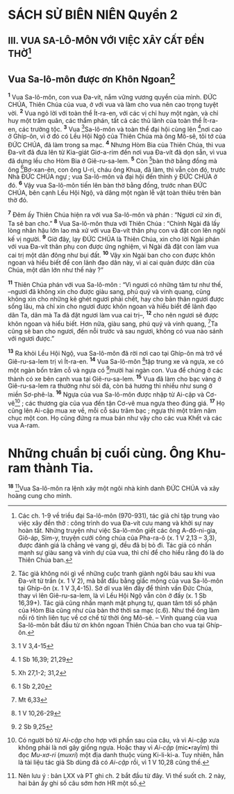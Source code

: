 # SÁCH SỬ BIÊN NIÊN Quyển 2
## III. VUA SA-LÔ-MÔN VỚI VIỆC XÂY CẤT ĐỀN THỜ[^1]
## Vua Sa-lô-môn được ơn Khôn Ngoan[^2]
<sup><b>1</b></sup> Vua Sa-lô-môn, con vua Đa-vít, nắm vững vương quyền của mình. ĐỨC CHÚA, Thiên Chúa của vua, ở với vua và làm cho vua nên cao trọng tuyệt vời. <sup><b>2</b></sup> Vua ngỏ lời với toàn thể Ít-ra-en, với các vị chỉ huy một ngàn, và chỉ huy một trăm quân, các thẩm phán, tất cả các thủ lãnh của toàn thể Ít-ra-en, các trưởng tộc. <sup><b>3</b></sup> Vua [^1*]Sa-lô-môn và toàn thể đại hội cùng lên [^2*]nơi cao ở Ghíp-ôn, vì ở đó có Lều Hội Ngộ của Thiên Chúa mà ông Mô-sê, tôi tớ của ĐỨC CHÚA, đã làm trong sa mạc. <sup><b>4</b></sup> Nhưng Hòm Bia của Thiên Chúa, thì vua Đa-vít đã đưa lên từ Kia-giát Giơ-a-rim đến nơi vua Đa-vít đã dọn sẵn, vì vua đã dựng lều cho Hòm Bia ở Giê-ru-sa-lem. <sup><b>5</b></sup> Còn [^3*]bàn thờ bằng đồng mà ông [^4*]Bơ-xan-ên, con ông U-ri, cháu ông Khua, đã làm, thì vẫn còn đó, trước Nhà ĐỨC CHÚA ngự ; vua Sa-lô-môn và đại hội đến thỉnh ý ĐỨC CHÚA ở đó. <sup><b>6</b></sup> Vậy vua Sa-lô-môn tiến lên bàn thờ bằng đồng, trước nhan ĐỨC CHÚA, bên cạnh Lều Hội Ngộ, và dâng một ngàn lễ vật toàn thiêu trên bàn thờ đó.

<sup><b>7</b></sup> Đêm ấy Thiên Chúa hiện ra với vua Sa-lô-môn và phán : “Ngươi cứ xin đi, Ta sẽ ban cho.” <sup><b>8</b></sup> Vua Sa-lô-môn thưa với Thiên Chúa : “Chính Ngài đã lấy lòng nhân hậu lớn lao mà xử với vua Đa-vít thân phụ con và đặt con lên ngôi kế vị người. <sup><b>9</b></sup> Giờ đây, lạy ĐỨC CHÚA là Thiên Chúa, xin cho lời Ngài phán với vua Đa-vít thân phụ con được ứng nghiệm, vì Ngài đã đặt con làm vua cai trị một dân đông như bụi đất. <sup><b>10</b></sup> Vậy xin Ngài ban cho con được khôn ngoan và hiểu biết để con lãnh đạo dân này, vì ai cai quản được dân của Chúa, một dân lớn như thế này ?”

<sup><b>11</b></sup> Thiên Chúa phán với vua Sa-lô-môn : “Vì ngươi có những tâm tư như thế, –ngươi đã không xin cho được giàu sang, phú quý và vinh quang, cũng không xin cho những kẻ ghét ngươi phải chết, hay cho bản thân ngươi được sống lâu, mà chỉ xin cho ngươi được khôn ngoan và hiểu biết để lãnh đạo dân Ta, dân mà Ta đã đặt ngươi làm vua cai trị–, <sup><b>12</b></sup> cho nên ngươi sẽ được khôn ngoan và hiểu biết. Hơn nữa, giàu sang, phú quý và vinh quang, [^5*]Ta cũng sẽ ban cho ngươi, đến nỗi trước và sau ngươi, không có vua nào sánh với ngươi được.”

<sup><b>13</b></sup> Ra khỏi Lều Hội Ngộ, vua Sa-lô-môn đã rời nơi cao tại Ghíp-ôn mà trở về Giê-ru-sa-lem trị vì Ít-ra-en. <sup><b>14</b></sup> Vua Sa-lô-môn [^6*]tập trung xe và ngựa, xe có một ngàn bốn trăm cỗ và ngựa có [^7*]mười hai ngàn con. Vua để chúng ở các thành có xe bên cạnh vua tại Giê-ru-sa-lem. <sup><b>15</b></sup> Vua đã làm cho bạc vàng ở Giê-ru-sa-lem ra thường như sỏi đá, còn bá hương thì nhiều như sung ở miền Sơ-phê-la. <sup><b>16</b></sup> Ngựa của vua Sa-lô-môn được nhập từ Ai-cập và Cơ-vê[^3] ; các thương gia của vua đến tận Cơ-vê mua ngựa theo đúng giá. <sup><b>17</b></sup> Họ cũng lên Ai-cập mua xe về, mỗi cỗ sáu trăm bạc ; ngựa thì một trăm năm chục một con. Họ cũng đứng ra mua bán như vậy cho các vua Khết và các vua A-ram.

# Những chuẩn bị cuối cùng. Ông Khu-ram thành Tia.
<sup><b>18</b></sup> [^4]Vua Sa-lô-môn ra lệnh xây một ngôi nhà kính danh ĐỨC CHÚA và xây hoàng cung cho mình.

[^1]: Các ch. 1-9 về triều đại Sa-lô-môn (970-931), tác giả chỉ tập trung vào việc xây đền thờ : công trình do vua Đa-vít cưu mang và khởi sự nay hoàn tất. Những truyện như việc Sa-lô-môn giết các ông A-đô-ni-gia, Giô-áp, Sim-y, truyện cưới công chúa của Pha-ra-ô (x. 1 V 2,13 – 3,3), được đánh giá là chẳng vẻ vang gì, đều đã bị bỏ đi. Tác giả có nhấn mạnh sự giàu sang và vinh dự của vua, thì chỉ để cho hiểu rằng đó là do Thiên Chúa ban.
[^2]: Tác giả không nói gì về những cuộc tranh giành ngôi báu sau khi vua Đa-vít từ trần (x. 1 V 2), mà bắt đầu bằng giấc mộng của vua Sa-lô-môn tại Ghíp-ôn (x. 1 V 3,4-15). Sở dĩ vua lên đây để thỉnh vấn Đức Chúa, thay vì lên Giê-ru-sa-lem, là vì Lều Hội Ngộ vẫn còn ở đấy (x. 1 Sb 16,39+). Tác giả cũng nhấn mạnh mặt phụng tự, quan tâm tới số phận của Hòm Bia cũng như của bàn thờ thời sa mạc (c.6). Như thế ông làm nổi rõ tính liên tục về cơ chế từ thời ông Mô-sê. – Vinh quang của vua Sa-lô-môn bắt đầu từ ơn khôn ngoan Thiên Chúa ban cho vua tại Ghíp-ôn.
[^3]: Có người bỏ từ <i>Ai-cập</i> cho hợp với phần sau của câu, và vì Ai-cập xưa không phải là nơi gây giống ngựa. Hoặc thay vì <i>Ai-cập</i> (<span class="hebrew-translit">mic•rayîm</span>) thì đọc <i>Mu-xơ-ri</i> (<i>muxri</i>) một địa danh thuộc vùng Ki-li-ki-a. Tuy nhiên, hẳn là tài liệu tác giả Sb dùng đã có <i>Ai-cập</i> rồi, vì 1 V 10,28 cũng thế.
[^4]: Nên lưu ý : bản LXX và PT ghi ch. 2 bắt đầu từ đây. Vì thế suốt ch. 2 này, hai bản ấy ghi số câu sớm hơn HR một số.
[^1*]: 1 V 3,4-15
[^2*]: 1 Sb 16,39; 21,29
[^3*]: Xh 27,1-2; 31,2
[^4*]: 1 Sb 2,20
[^5*]: Mt 6,33
[^6*]: 1 V 10,26-29
[^7*]: 2 Sb 9,25
